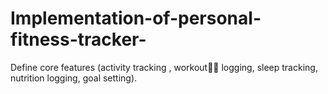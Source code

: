 # Implementation-of-personal-fitness-tracker-
Define core features (activity tracking , workout🏋️‍♀️ logging, sleep tracking, nutrition logging, goal setting).
